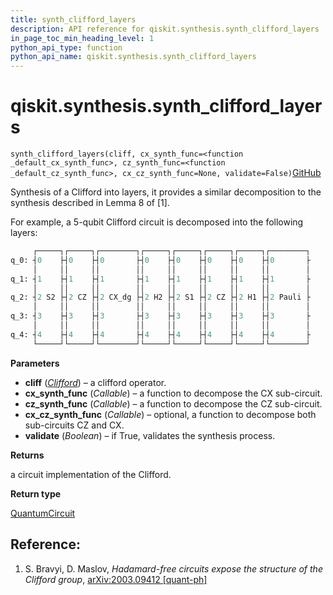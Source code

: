 ```yaml
---
title: synth_clifford_layers
description: API reference for qiskit.synthesis.synth_clifford_layers
in_page_toc_min_heading_level: 1
python_api_type: function
python_api_name: qiskit.synthesis.synth_clifford_layers
---
```


# qiskit.synthesis.synth\_clifford\_layers

<span id="qiskit.synthesis.synth_clifford_layers" />

`synth_clifford_layers(cliff, cx_synth_func=<function _default_cx_synth_func>, cz_synth_func=<function _default_cz_synth_func>, cx_cz_synth_func=None, validate=False)`[GitHub](https://github.com/qiskit/qiskit/tree/stable/0.40/qiskit/synthesis/clifford/clifford_decompose_layers.py "view source code")

Synthesis of a Clifford into layers, it provides a similar decomposition to the synthesis described in Lemma 8 of \[1].

For example, a 5-qubit Clifford circuit is decomposed into the following layers:

```python
     ┌─────┐┌─────┐┌────────┐┌─────┐┌─────┐┌─────┐┌─────┐┌────────┐
q_0: ┤0    ├┤0    ├┤0       ├┤0    ├┤0    ├┤0    ├┤0    ├┤0       ├
     │     ││     ││        ││     ││     ││     ││     ││        │
q_1: ┤1    ├┤1    ├┤1       ├┤1    ├┤1    ├┤1    ├┤1    ├┤1       ├
     │     ││     ││        ││     ││     ││     ││     ││        │
q_2: ┤2 S2 ├┤2 CZ ├┤2 CX_dg ├┤2 H2 ├┤2 S1 ├┤2 CZ ├┤2 H1 ├┤2 Pauli ├
     │     ││     ││        ││     ││     ││     ││     ││        │
q_3: ┤3    ├┤3    ├┤3       ├┤3    ├┤3    ├┤3    ├┤3    ├┤3       ├
     │     ││     ││        ││     ││     ││     ││     ││        │
q_4: ┤4    ├┤4    ├┤4       ├┤4    ├┤4    ├┤4    ├┤4    ├┤4       ├
     └─────┘└─────┘└────────┘└─────┘└─────┘└─────┘└─────┘└────────┘
```

**Parameters**

*   **cliff** ([*Clifford*](qiskit.quantum_info.Clifford "qiskit.quantum_info.Clifford")) – a clifford operator.
*   **cx\_synth\_func** (*Callable*) – a function to decompose the CX sub-circuit.
*   **cz\_synth\_func** (*Callable*) – a function to decompose the CZ sub-circuit.
*   **cx\_cz\_synth\_func** (*Callable*) – optional, a function to decompose both sub-circuits CZ and CX.
*   **validate** (*Boolean*) – if True, validates the synthesis process.

**Returns**

a circuit implementation of the Clifford.

**Return type**

[QuantumCircuit](qiskit.circuit.QuantumCircuit "qiskit.circuit.QuantumCircuit")

## Reference:

1.  S. Bravyi, D. Maslov, *Hadamard-free circuits expose the structure of the Clifford group*, [arXiv:2003.09412 \[quant-ph\]](https://arxiv.org/abs/2003.09412)

